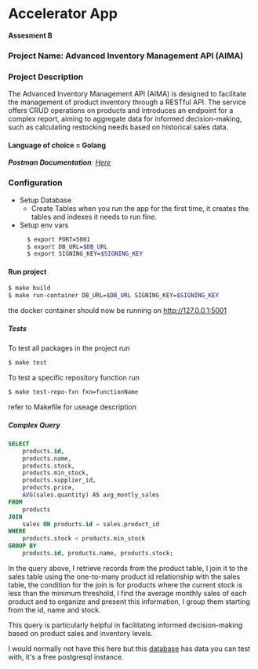# Accelerator App
**Assesment B**

### Project Name: Advanced Inventory Management API (AIMA)
### Project Description
The Advanced Inventory Management API (AIMA) is designed to facilitate the management of product inventory through a RESTful API. 
The service offers CRUD operations on products and introduces an endpoint for a complex report, 
aiming to aggregate data for informed decision-making, such as calculating restocking needs based on historical sales data.

#### Language of choice = Golang

_**Postman Documentation**: [Here](https://documenter.getpostman.com/view/7190909/2s9YeK5AZL)_

### Configuration
* Setup Database
  * Create Tables
  when you run the app for the first time, it creates the tables and indexes it needs to run fine.
* Setup env vars
    ```bash
      $ export PORT=5001
      $ export DB_URL=$DB_URL
      $ export SIGNING_KEY=$SIGNING_KEY
    ```
#### Run project

```bash
$ make build
$ make run-container DB_URL=$DB_URL SIGNING_KEY=$SIGNING_KEY
```
the docker container should now be running on http://127.0.0.1:5001
##### Tests

To test all packages in the project run
```bash
$ make test
```

To test a specific repository function run
```bash
$ make test-repo-fxn fxn=functionName
```

refer to Makefile for useage description
##### Complex Query
```sql
SELECT
    products.id,
    products.name,
    products.stock,
    products.min_stock,
    products.supplier_id,
    products.price,
    AVG(sales.quantity) AS avg_montly_sales
FROM
    products
JOIN
    sales ON products.id = sales.product_id
WHERE
    products.stock < products.min_stock
GROUP BY
    products.id, products.name, products.stock;
```
In the query above, I retrieve records from the product table,
I join it to the sales table using the one-to-many product id relationship
with the sales table, the condition for the join is for products where the 
current stock is less than the minimum threshold, I find the average monthly sales of each product
and to organize and present this information, I group them starting from the id, name and stock.

This query is particularly helpful in facilitating informed decision-making based on product sales and inventory levels.

I would normally not have this here but this [database](postgres://psbqcmwo:6uuKbQHWNoc-SWIOiEyL_BefLAz6Gv_T@mouse.db.elephantsql.com/psbqcmwo?sslmode=disable) has data you can test with, it's a free postgresql instance.

